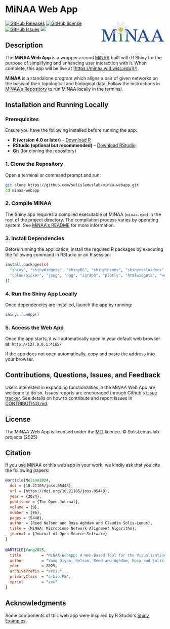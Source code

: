 # MiNAA Web App

<img src="www/logo.png" style="width:40%;" align=right>

[![GitHub Releases](https://img.shields.io/github/v/release/solislemuslab/minaa-webapp?display_name=tag)](https://github.com/solislemuslab/minaa-webapp/releases) [![GitHub license](https://img.shields.io/github/license/solislemuslab/minaa-webapp)](https://github.com/solislemuslab/minaa-webapp/blob/main/LICENCE) [![GitHub Issues](https://img.shields.io/github/issues/solislemuslab/minaa-webapp)](https://github.com/solislemuslab/minaa-webapp/issues) ![ ](https://img.shields.io/github/languages/code-size/solislemuslab/minaa-webapp)

## Description

The **MiNAA Web App** is a wrapper around [MiNAA](https://github.com/solislemuslab/minaa) built with R Shiny for the purpose of simplifying and enhancing user interaction with it. When complete, this app will be live at [https://minaa.wid.wisc.edu](/).

**MiNAA** is a standalone program which aligns a pair of given networks on the basis of their topological and biological data. Follow the instructions in [MiNAA's Repository](https://github.com/solislemuslab/minaa) to run MiNAA locally in the terminal.

## Installation and Running Locally

### Prerequisites

Ensure you have the following installed before running the app:

- **R (version 4.0 or later)** – [Download R](https://cran.r-project.org/)
- **RStudio (optional but recommended)** – [Download RStudio](https://posit.co/download/rstudio-desktop/)
- **Git** (for cloning the repository)

### 1. Clone the Repository

Open a terminal or command prompt and run:

```sh
git clone https://github.com/solislemuslab/minaa-webapp.git
cd minaa-webapp
```

### 2. Compile MiNAA

The Shiny app requires a compiled executable of MiNAA (`minaa.exe`) in the root of the project directory. The compilation process varies by operating system. See [MiNAA's README](https://github.com/solislemuslab/minaa?tab=readme-ov-file#compilation) for more information.

### 3. Install Dependencies

Before running the application, install the required R packages by executing the following command in RStudio or an R session:

```sh
install.packages(c(
  "shiny", "shinyWidgets", "shinyBS", "shinythemes", "shinycssloaders",
  "colourpicker", "jpeg", "png", "igraph", "plotly", "htmlwidgets", "webshot"
))
```

### 4. Run the Shiny App Locally

Once dependencies are installed, launch the app by running:

```sh
shiny::runApp()
```

### 5. Access the Web App

Once the app starts, it will automatically open in your default web browser at:
`http://127.0.0.1:4165/`

If the app does not open automatically, copy and paste the address into your browser.

## Contributions, Questions, Issues, and Feedback

Users interested in expanding functionalities in the MiNAA Web App are welcome to do so. Issues reports are encouraged through Github's [issue tracker](https://github.com/solislemuslab/minaa-webapp/issues). See details on how to contribute and report issues in [CONTRIBUTING.md](https://github.com/solislemuslab/minaa-webapp/blob/master/CONTRIBUTING.md).

## License

The MiNAA Web App is licensed under the [MIT](https://opensource.org/licenses/MIT) licence. &copy; SolisLemus lab projects (2025)

## Citation

If you use MiNAA or this web app in your work, we kindly ask that you cite the following papers:

```bibtex
@article{Nelson2024,
  doi = {10.21105/joss.05448}, 
  url = {https://doi.org/10.21105/joss.05448},
  year = {2024},
  publisher = {The Open Journal},
  volume = {9},
  number = {96}, 
  pages = {5448}, 
  author = {Reed Nelson and Rosa Aghdam and Claudia Solis-Lemus},
  title = {MiNAA: Microbiome Network Alignment Algorithm},
  journal = {Journal of Open Source Software} 
} 

@ARTICLE{Yang2025,
  title         = "MiNAA-WebApp: A Web-Based Tool for the Visualization and Analysis of Microbiome Networks",
  author        = "Yang Qiyao, Nelson, Reed and Aghdam, Rosa and Solis-Lemus, Claudia",
  year          = 2025,
  archivePrefix = "arXiv",
  primaryClass  = "q-bio.PE",
  eprint        = "xxx"              
}

```

## Acknowledgments

Some components of this web app were inspired by R Studio's [Shiny Examples](https://github.com/rstudio/shiny-examples).
